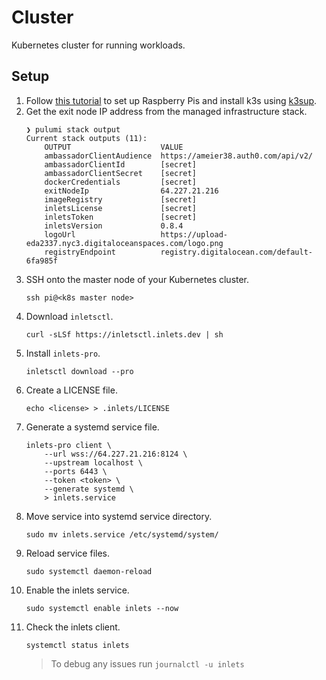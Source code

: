 # Cluster
Kubernetes cluster for running workloads.

## Setup
1. Follow [this tutorial](https://blog.alexellis.io/test-drive-k3s-on-raspberry-pi/)
to set up Raspberry Pis and install k3s using [k3sup](https://github.com/alexellis/k3sup).
2. Get the exit node IP address from the managed infrastructure stack.
    ```
    ❯ pulumi stack output
    Current stack outputs (11):
        OUTPUT                    VALUE
        ambassadorClientAudience  https://ameier38.auth0.com/api/v2/
        ambassadorClientId        [secret]
        ambassadorClientSecret    [secret]
        dockerCredentials         [secret]
        exitNodeIp                64.227.21.216
        imageRegistry             [secret]
        inletsLicense             [secret]
        inletsToken               [secret]
        inletsVersion             0.8.4
        logoUrl                   https://upload-eda2337.nyc3.digitaloceanspaces.com/logo.png
        registryEndpoint          registry.digitalocean.com/default-6fa985f
    ```
3. SSH onto the master node of your Kubernetes cluster.
    ```
    ssh pi@<k8s master node>
    ```
4. Download `inletsctl`.
    ```
    curl -sLSf https://inletsctl.inlets.dev | sh
    ```
5. Install `inlets-pro`.
    ```
    inletsctl download --pro
    ```
6. Create a LICENSE file.
    ```
    echo <license> > .inlets/LICENSE
    ```
7. Generate a systemd service file.
    ```
    inlets-pro client \
        --url wss://64.227.21.216:8124 \
        --upstream localhost \
        --ports 6443 \
        --token <token> \
        --generate systemd \
        > inlets.service
    ```
8. Move service into systemd service directory.
    ```
    sudo mv inlets.service /etc/systemd/system/
    ```
9. Reload service files.
    ```
    sudo systemctl daemon-reload
    ```
10. Enable the inlets service.
    ```
    sudo systemctl enable inlets --now
    ```
11. Check the inlets client.
    ```
    systemctl status inlets
    ```
    > To debug any issues run `journalctl -u inlets`


